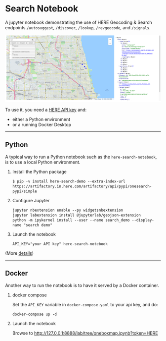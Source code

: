 # Search Notebook

A jupyter notebook demonstrating the use of HERE Geocoding & Search endpoints `/autosuggest`,  `/discover`, `/lookup`, `/revgeocode`,  and `/signals`.

![searching for restaurants](docs/screenshot.png)

To use it, you need a [HERE API key](https://developer.here.com/documentation/geocoding-search-api/dev_guide/topics/quick-start-dhc.html#get-an-api-key) and: 
- either a Python environment
- or a running Docker Desktop

---

## Python

A typical way to run a Python notebook such as the `here-search-notebook`, is to use a local Python environment.

1. Install the Python package

   ```
   $ pip -v install here-search-demo --extra-index-url https://artifactory.in.here.com/artifactory/api/pypi/onesearch-pypi/simple
   ```

2. Configure Jupyter

   ```
   jupyter nbextension enable --py widgetsnbextension
   jupyter labextension install @jupyterlab/geojson-extension
   python -m ipykernel install --user --name search_demo --display-name "search demo"
   ```

3. Launch the notebook

   ```
   API_KEY="your API key" here-search-notebook
   ```
   
(More [details](docs/developers.md#setup-a-notebook-python-environment))

---

## Docker

Another way to run the notebook is to have it served by a Docker container.

1. docker compose

   Set the `API_KEY` variable in `docker-compose.yaml` to your api key, and do:

   ```
   docker-compose up -d
   ```

2. Launch the notebook

   Browse to http://127.0.0.1:8888/lab/tree/oneboxmap.ipynb?token=HERE
